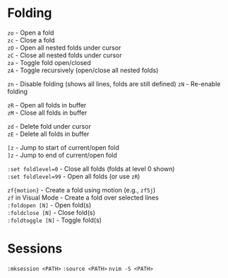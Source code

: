 # Folding
`zo`   - Open a fold  
`zc`   - Close a fold  
`zO`   - Open all nested folds under cursor  
`zC`   - Close all nested folds under cursor  
`za`   - Toggle fold open/closed  
`zA`   - Toggle recursively (open/close all nested folds)

`zn`   - Disable folding (shows all lines, folds are still defined)
`zN`   - Re-enable folding

`zR`   - Open all folds in buffer  
`zM`   - Close all folds in buffer

`zd`   - Delete fold under cursor  
`zE`   - Delete all folds in buffer

`[z`   - Jump to start of current/open fold  
`]z`   - Jump to end of current/open fold  

`:set foldlevel=0`    - Close all folds (folds at level 0 shown)  
`:set foldlevel=99`    - Open all folds (or use `zR`)

`zf{motion}`           - Create a fold using motion (e.g., `zf5j`)  
`zf` in Visual Mode    - Create a fold over selected lines  
`:foldopen [N]`        - Open fold(s)  
`:foldclose [N]`       - Close fold(s)  
`:foldtoggle [N]`      - Toggle fold(s)  

# Sessions 
`:mksession <PATH>`
`:source <PATH>`
`nvim -S <PATH>`
